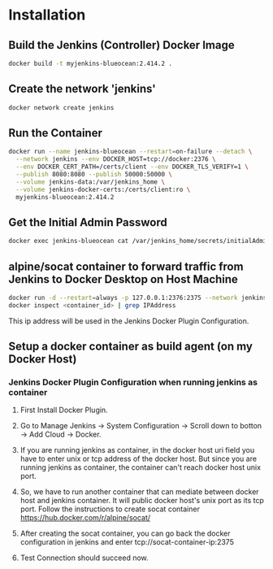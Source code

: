 # Installation
## Build the Jenkins (Controller) Docker Image
```bash
docker build -t myjenkins-blueocean:2.414.2 .
```

## Create the network 'jenkins'
```bash
docker network create jenkins
```

## Run the Container
```bash
docker run --name jenkins-blueocean --restart=on-failure --detach \
  --network jenkins --env DOCKER_HOST=tcp://docker:2376 \
  --env DOCKER_CERT_PATH=/certs/client --env DOCKER_TLS_VERIFY=1 \
  --publish 8080:8080 --publish 50000:50000 \
  --volume jenkins-data:/var/jenkins_home \
  --volume jenkins-docker-certs:/certs/client:ro \
  myjenkins-blueocean:2.414.2
```

## Get the Initial Admin Password
```bash
docker exec jenkins-blueocean cat /var/jenkins_home/secrets/initialAdminPassword
```

## alpine/socat container to forward traffic from Jenkins to Docker Desktop on Host Machine
```bash
docker run -d --restart=always -p 127.0.0.1:2376:2375 --network jenkins -v /var/run/docker.sock:/var/run/docker.sock alpine/socat tcp-listen:2375,fork,reuseaddr unix-connect:/var/run/docker.sock
docker inspect <container_id> | grep IPAddress
```
This ip address will be used in the Jenkins Docker Plugin Configuration.

## Setup a docker container as build agent (on my Docker Host)
### Jenkins Docker Plugin Configuration when running jenkins as container

1. First Install Docker Plugin.

2. Go to Manage Jenkins -> System Configuration -> Scroll down to botton -> Add Cloud -> Docker.

3. If you are running jenkins as container, in the docker host uri field you have to enter unix or tcp address of the docker host. But since you are running jenkins as container, the container can't reach docker host unix port.

4. So, we have to run another container that can mediate between docker host and jenkins container. It will public docker host's unix port as its tcp port. Follow the instructions to create socat container https://hub.docker.com/r/alpine/socat/

5. After creating the socat container, you can go back the docker configuration in jenkins and enter tcp://socat-container-ip:2375

6. Test Connection should succeed now.
